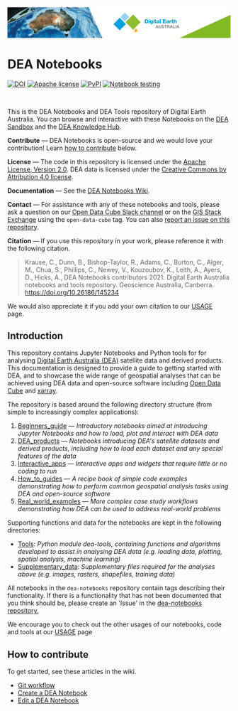 <img src="Supplementary_data/dea_logo_wide.jpg" width="900" alt="Digital Earth Australia logo" />

# DEA Notebooks

[![DOI](https://img.shields.io/badge/DOI-10.26186/145234-0e7fbf.svg)](https://doi.org/10.26186/145234) [![Apache license](https://img.shields.io/badge/License-Apache%202.0-blue.svg)](https://opensource.org/licenses/Apache-2.0) [![PyPI](https://img.shields.io/pypi/v/dea-tools)](https://pypi.org/project/dea-tools/) [![Notebook testing](https://github.com/GeoscienceAustralia/dea-notebooks/actions/workflows/test_notebooks.yml/badge.svg?branch=develop)](https://github.com/GeoscienceAustralia/dea-notebooks/actions/workflows/test_notebooks.yml)

<br />

This is the DEA Notebooks and DEA Tools repository of Digital Earth Australia.
You can browse and interactive with these Notebooks on the
[DEA Sandbox](https://app.sandbox.dea.ga.gov.au/) and the
[DEA Knowledge Hub](https://docs.dea.ga.gov.au/).

**Contribute** &mdash; DEA Notebooks is open-source and we would love your contribution!
Learn [how to contribute](#contribute) below.

**License** &mdash; The code in this repository is licensed under the [Apache
License, Version 2.0](https://www.apache.org/licenses/LICENSE-2.0). DEA
data is licensed under the [Creative Commons by Attribution 4.0
license](https://creativecommons.org/licenses/by/4.0/).

**Documentation** &mdash; See the [DEA Notebooks
Wiki](https://github.com/GeoscienceAustralia/dea-notebooks/wiki).

**Contact** &mdash; For assistance with any of these notebooks and tools,
please ask a question on our [Open Data Cube Slack
channel](http://slack.opendatacube.org/) or on the [GIS Stack
Exchange](https://gis.stackexchange.com/questions/tagged/open-data-cube)
using the `open-data-cube` tag. You can also [report an issue on this
repository](https://github.com/GeoscienceAustralia/dea-notebooks/issues).

**Citation** &mdash; If you use this repository in your work, please reference
it with the following citation.

> Krause, C., Dunn, B., Bishop-Taylor, R., Adams, C., Burton, C., Alger,
> M., Chua, S., Phillips, C., Newey, V., Kouzoubov, K., Leith, A.,
> Ayers, D., Hicks, A., DEA Notebooks contributors 2021. Digital Earth
> Australia notebooks and tools repository. Geoscience Australia,
> Canberra. <https://doi.org/10.26186/145234>

We would also appreciate it if you add your own citation to our
[USAGE](https://github.com/GeoscienceAustralia/dea-notebooks/blob/stable/USAGE.rst)
page.

## Introduction

This repository contains Jupyter Notebooks and Python tools for
for analysing [Digital Earth Australia (DEA)](https://www.ga.gov.au/dea)
satellite data and derived products. This documentation is designed to
provide a guide to getting started with DEA, and to showcase the wide
range of geospatial analyses that can be achieved using DEA data and
open-source software including [Open Data
Cube](https://www.opendatacube.org/) and
[xarray](http://xarray.pydata.org/en/stable/).

The repository is based around the following directory structure (from
simple to increasingly complex applications):

1. [Beginners_guide](https://github.com/GeoscienceAustralia/dea-notebooks/tree/stable/Beginners_guide) &mdash;
   *Introductory notebooks aimed at introducing Jupyter Notebooks and
   how to load, plot and interact with DEA data*
1. [DEA_products](https://github.com/GeoscienceAustralia/dea-notebooks/tree/stable/DEA_products) &mdash;
   *Notebooks introducing DEA\'s satellite datasets and derived
   products, including how to load each dataset and any special
   features of the data*
1. [Interactive_apps](https://github.com/GeoscienceAustralia/dea-notebooks/tree/stable/Interactive_apps) &mdash;
   *Interactive apps and widgets that require little or no coding to
   run*
1. [How_to_guides](https://github.com/GeoscienceAustralia/dea-notebooks/tree/stable/How_to_guides) &mdash;
   *A recipe book of simple code examples demonstrating how to perform
   common geospatial analysis tasks using DEA and open-source software*
1. [Real_world_examples](https://github.com/GeoscienceAustralia/dea-notebooks/tree/stable/Real_world_examples) &mdash;
   *More complex case study workflows demonstrating how DEA can be used
   to address real-world problems*

Supporting functions and data for the notebooks are kept in the
following directories:

-   [Tools](https://github.com/GeoscienceAustralia/dea-notebooks/tree/stable/Tools):
    *Python module dea-tools, containing functions and algorithms
    developed to assist in analysing DEA data (e.g. loading data,
    plotting, spatial analysis, machine learning)*
-   [Supplementary_data](https://github.com/GeoscienceAustralia/dea-notebooks/tree/stable/Supplementary_data):
    *Supplementary files required for the analyses above (e.g. images,
    rasters, shapefiles, training data)*

All notebooks in the `dea-notebooks` repository contain tags describing
their functionality. If there is a functionality that has not been
documented that you think should be, please create an \'Issue\' in the
[dea-notebooks
repository.](https://github.com/GeoscienceAustralia/dea-notebooks/issues)

We encourage you to check out the other usages of our notebooks, code
and tools at our
[USAGE](https://github.com/GeoscienceAustralia/dea-notebooks/blob/stable/USAGE.rst)
page

<span id="contribute"></span>

## How to contribute

To get started, see these articles in the wiki.

* [Git workflow](https://github.com/GeoscienceAustralia/dea-notebooks/wiki/Git-workflow)
* [Create a DEA Notebook](https://github.com/GeoscienceAustralia/dea-notebooks/wiki/Create-a-DEA-Notebook)
* [Edit a DEA Notebook](https://github.com/GeoscienceAustralia/dea-notebooks/wiki/Edit-a-DEA-Notebook)

